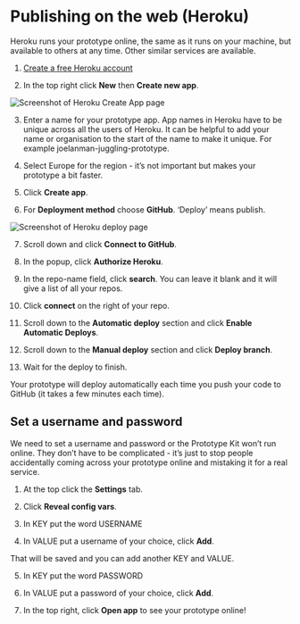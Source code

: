 # Publishing on the web (Heroku)

Heroku runs your prototype online, the same as it runs on your machine, but available to others at any time. Other similar services are available.

1. [Create a free Heroku account](https://heroku.com)

2. In the top right click **New** then **Create new app**.

![Screenshot of Heroku Create App page](/public/images/docs/heroku-create-app.png)

3. Enter a name for your prototype app. App names in Heroku have to be unique across all the users of Heroku. It can be helpful to add your name or organisation to the start of the name to make it unique. For example joelanman-juggling-prototype.

4. Select Europe for the region - it’s not important but makes your prototype a bit faster.

5. Click **Create app**.

6. For **Deployment method** choose **GitHub**. ‘Deploy’ means publish.

![Screenshot of Heroku deploy page](/public/images/docs/heroku-deploy.png)

7. Scroll down and click **Connect to GitHub**.

8. In the popup, click **Authorize Heroku**.

9. In the repo-name field, click **search**. You can leave it blank and it will give a list of all your repos.

10. Click **connect** on the right of your repo.

11. Scroll down to the **Automatic deploy** section and click **Enable Automatic Deploys**.

12. Scroll down to the **Manual deploy** section and click **Deploy branch**.

13. Wait for the deploy to finish.

Your prototype will deploy automatically each time you push your code to GitHub (it takes a few minutes each time).

## Set a username and password

We need to set a username and password or the Prototype Kit won’t run online. They don’t have to be complicated - it’s just to stop people accidentally coming across your prototype online and mistaking it for a real service.

1. At the top click the **Settings** tab.

2. Click **Reveal config vars**.

3. In KEY put the word USERNAME

4. In VALUE put a username of your choice, click **Add**.

That will be saved and you can add another KEY and VALUE.

5. In KEY put the word PASSWORD

6. In VALUE put a password of your choice, click **Add**.

7. In the top right, click **Open app** to see your prototype online!

